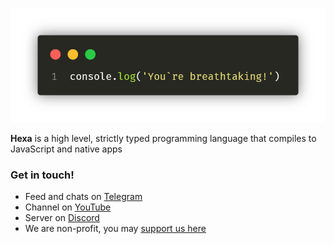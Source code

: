 <!-- markdownlint-disable MD041 -->
<p align="center">
  <img src="./profile/breathtaking.png">
</p>
<!-- markdownlint-enable MD041 -->

**Hexa** is a high level, strictly typed programming language that compiles to JavaScript and native apps

### Get in touch!

- Feed and chats on [Telegram](https://t.me/s/hexalang_news/42)
- Channel on [YouTube](https://www.youtube.com/channel/UChcz5b20vDOk4ERoPs-pCbw)
- Server on [Discord](https://discord.gg/SsAWf9M)
- We are non-profit, you may [support us here](https://hexalang.github.io/donate)
